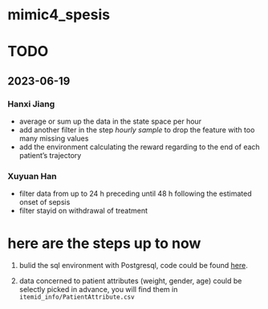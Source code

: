mimic4_spesis
===============

# TODO

## 2023-06-19

### Hanxi Jiang 

 - average or sum up the data in the state space per hour
 - add another filter in the step *hourly sample* to drop the feature with too many missing values
 - add the environment calculating the reward regarding to the end of each patient’s trajectory

### Xuyuan Han 

 - filter data from up to 24 h preceding until 48 h following the estimated onset of sepsis
 - filter stayid on withdrawal of treatment

# here are the steps up to now

1. bulid the sql environment with Postgresql, code could be found [here](https://github.com/MIT-LCP/mimic-code/tree/main/mimic-iv/buildmimic/mysql).

2. data concerned to patient attributes (weight, gender, age) could be selectly picked in advance, you will find them in `itemid_info/PatientAttribute.csv`

